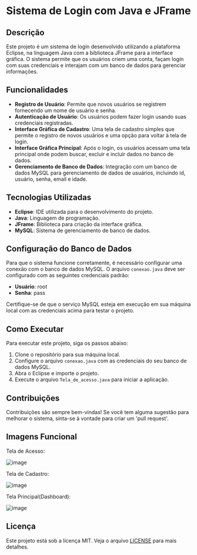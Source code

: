 # Sistema de Login com Java e JFrame

## Descrição
Este projeto é um sistema de login desenvolvido utilizando a plataforma Eclipse, na linguagem Java com a biblioteca JFrame para a interface gráfica. O sistema permite que os usuários criem uma conta, façam login com suas credenciais e interajam com um banco de dados para gerenciar informações.

## Funcionalidades
- **Registro de Usuário**: Permite que novos usuários se registrem fornecendo um nome de usuário e senha.
- **Autenticação de Usuário**: Os usuários podem fazer login usando suas credenciais registradas.
- **Interface Gráfica de Cadastro**: Uma tela de cadastro simples que permite o registro de novos usuários e uma opção para voltar à tela de login.
- **Interface Gráfica Principal**: Após o login, os usuários acessam uma tela principal onde podem buscar, excluir e incluir dados no banco de dados.
- **Gerenciamento de Banco de Dados**: Integração com um banco de dados MySQL para gerenciamento de dados de usuários, incluindo id, usuário, senha, email e idade.

## Tecnologias Utilizadas
- **Eclipse**: IDE utilizada para o desenvolvimento do projeto.
- **Java**: Linguagem de programação.
- **JFrame**: Biblioteca para criação da interface gráfica.
- **MySQL**: Sistema de gerenciamento de banco de dados.

## Configuração do Banco de Dados
Para que o sistema funcione corretamente, é necessário configurar uma conexão com o banco de dados MySQL. O arquivo `conexao.java` deve ser configurado com as seguintes credenciais padrão:
- **Usuário**: root
- **Senha**: pass

Certifique-se de que o serviço MySQL esteja em execução em sua máquina local com as credenciais acima para testar o projeto.

## Como Executar
Para executar este projeto, siga os passos abaixo:
1. Clone o repositório para sua máquina local.
2. Configure o arquivo `conexao.java` com as credenciais do seu banco de dados MySQL.
3. Abra o Eclipse e importe o projeto.
4. Execute o arquivo `Tela_de_acesso.java` para iniciar a aplicação.

## Contribuições
Contribuições são sempre bem-vindas! Se você tem alguma sugestão para melhorar o sistema, sinta-se à vontade para criar um 'pull request'.

## Imagens Funcional
Tela de Acesso:

![image](https://github.com/Dev-RichardZamoner/Gerenciador-de-aluno/assets/130820445/d57ea538-41d3-4a4f-a1d2-0c956ca0ddc9)

Tela de Cadastro:

![image](https://github.com/Dev-RichardZamoner/Gerenciador-de-aluno/assets/130820445/0992d60e-4614-4150-a018-61d8698375d6)

Tela Principal(Dashboard):

![image](https://github.com/Dev-RichardZamoner/Gerenciador-de-aluno/assets/130820445/a7e4c2e7-fa4a-4856-b1cc-307e1135874e)


## Licença
Este projeto está sob a licença MIT. Veja o arquivo [LICENSE](https://github.com/Dev-RichardZamoner/Gerenciador-de-aluno/blob/main/LICENSE.md) para mais detalhes.
